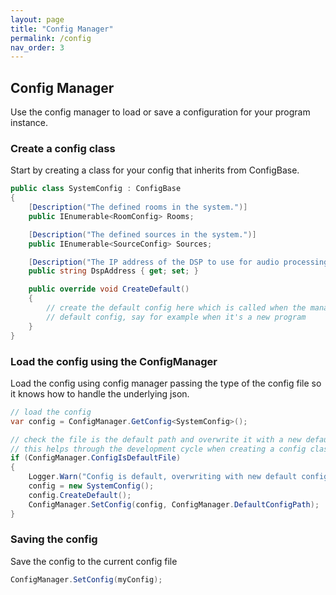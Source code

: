 ```yaml
---
layout: page
title: "Config Manager"
permalink: /config
nav_order: 3
---
```

## Config Manager

Use the config manager to load or save a configuration for your program instance.

### Create a config class

Start by creating a class for your config that inherits from ConfigBase.

```csharp
public class SystemConfig : ConfigBase
{
    [Description("The defined rooms in the system.")]
    public IEnumerable<RoomConfig> Rooms;

    [Description("The defined sources in the system.")]
    public IEnumerable<SourceConfig> Sources;

    [Description("The IP address of the DSP to use for audio processing.")]
    public string DspAddress { get; set; }

    public override void CreateDefault()
    {
        // create the default config here which is called when the manager requests a
        // default config, say for example when it's a new program
    }
}
```

### Load the config using the ConfigManager

Load the config using config manager passing the type of the config file so it knows how to handle the underlying json.

```csharp
// load the config
var config = ConfigManager.GetConfig<SystemConfig>();

// check the file is the default path and overwrite it with a new default config
// this helps through the development cycle when creating a config class
if (ConfigManager.ConfigIsDefaultFile)
{
    Logger.Warn("Config is default, overwriting with new default config!");
    config = new SystemConfig();
    config.CreateDefault();
    ConfigManager.SetConfig(config, ConfigManager.DefaultConfigPath);
}
```

### Saving the config

Save the config to the current config file

```csharp
ConfigManager.SetConfig(myConfig);
```